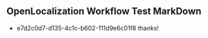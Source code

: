 ## OpenLocalization Workflow Test MarkDown
* e7d2c0d7-d135-4c1c-b602-111d9e6c01f8 thanks!

<!--HONumber=Aug16_HO5-->


